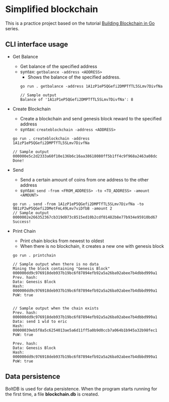 Simplified blockchain
====

This is a practice project based on the tutorial [Building Blockchain in Go](https://jeiwan.net/posts/building-blockchain-in-go-part-1/) series.

## CLI interface usage

- Get Balance
    - Get balance of the specified address
    - syntax: `getbalance -address <ADDRESS>`
      - Shows the balance of the specified address.
      ```
      go run . getbalance -address 1A1zP1eP5QGefi2DMPTfTL5SLmv7DivfNa

      // Sample output
      Balance of '1A1zP1eP5QGefi2DMPTfTL5SLmv7DivfNa': 8
      ```

- Create Blockchain
    - Create a blockchain and send genesis block reward to the specified address
    - syntax: `createblockchain -address <ADDRESS>`
    ```
    go run . createblockchain -address 1A1zP1eP5QGefi2DMPTfTL5SLmv7DivfNa
    
    // Sample output
    000000e5c2d2333a60f10e136b6c16aa38618080ff5b1ff4c9f968a2463a08dc
    Done!
    ```

- Send
    - Send a certain amount of coins from one address to the other address
    - syntax: `send -from <FROM_ADDRESS> -to <TO_ADDRESS> -amount <AMOUNT>`
    ```
    go run . send -from 1A1zP1eP5QGefi2DMPTfTL5SLmv7DivfNa -to 9B1zP2wP5QGefi2DMetFmL49Lmv7viDfbB -amount 2
    // Sample output
    0000002e266352367cb319d073c8515ed10b2cdf01482b8e77b934e95910bd67
    Success!
    ```

- Print Chain
    - Print chain blocks from newest to oldest
    - When there is no blockchain, it creates a new one with genesis block
    ```
    go run . printchain

    // Sample output when there is no data
    Mining the block containing "Genesis Block"
    000000dd9c976918deb937b19bc6f87894efb92a5a26ba92abee7b4dbbd999a1
    Prev. hash: 
    Data: Genesis Block
    Hash: 000000dd9c976918deb937b19bc6f87894efb92a5a26ba92abee7b4dbbd999a1
    PoW: true


    // Sample output when the chain exists
    Prev. hash: 000000dd9c976918deb937b19bc6f87894efb92a5a26ba92abee7b4dbbd999a1
    Data: send 1 wld to eric
    Hash: 00000039eb5f8a5c6254013ae5a6d11ff5a0b9d0ccb7a064b1b945a32b98fec1
    PoW: true

    Prev. hash: 
    Data: Genesis Block
    Hash: 000000dd9c976918deb937b19bc6f87894efb92a5a26ba92abee7b4dbbd999a1
    PoW: true
    ```


## Data persistence

BoltDB is used for data persistence. When the program starts running for the first time, a file **blockchain.db** is created.
